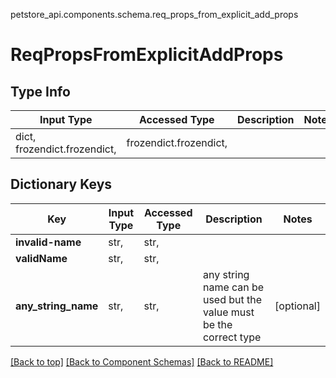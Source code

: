 petstore_api.components.schema.req_props_from_explicit_add_props
<a id="reqpropsfromexplicitaddprops"></a>
# ReqPropsFromExplicitAddProps

## Type Info
Input Type | Accessed Type | Description | Notes
------------ | ------------- | ------------- | -------------
dict, frozendict.frozendict,  | frozendict.frozendict,  |  |

## Dictionary Keys
Key | Input Type | Accessed Type | Description | Notes
------------ | ------------- | ------------- | ------------- | -------------
**invalid-name** | str,  | str,  |  |
**validName** | str,  | str,  |  |
**any_string_name** | str,  | str,  | any string name can be used but the value must be the correct type | [optional]

[[Back to top]](#top) [[Back to Component Schemas]](../../../README.md#Component-Schemas) [[Back to README]](../../../README.md)
